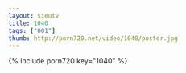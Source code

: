 ```yaml
--- 
layout: sieutv
title: 1040
tags: ["001"]
thumb: http://porn720.net/video/1040/poster.jpg
---
```

{% include porn720 key="1040" %} 
